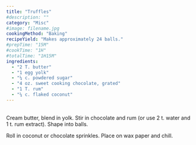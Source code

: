 ```yaml
---
title: "Truffles"
#description: ""
category: "Misc"
#image: filename.jpg
cookingMethod: "Baking"
recipeYield: "Makes approximately 24 balls."
#prepTime: "15M"
#cookTime: "1H"
#totalTime: "1H15M"
ingredients:
  - "2 T. butter"
  - "1 egg yolk"
  - "¼ c. powdered sugar"
  - "4 oz. sweet cooking chocolate, grated"
  - "1 T. rum"
  - "¼ c. flaked coconut"
---
```

\
Cream butter, blend in yolk. Stir in chocolate and rum (or use 2 t. water and 1 t. rum extract). Shape into balls.

Roll in coconut or chocolate sprinkles.
Place on wax paper and chill.
